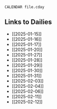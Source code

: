 ```dataview
CALENDAR file.cday
```
## Links to Dailies
- [[2025-01-15]]
- [[2025-01-16]]
- [[2025-01-17]]
- [[2025-01-20]]
- [[2025-01-27]]
- [[2025-01-28]]
- [[2025-01-29]]
- [[2025-01-30]]
- [[2025-01-31]]
- [[2025-02-03]]
- [[2025-02-04]]
- [[2025-02-06]]
- [[2025-02-11]]
- [[2025-02-12]]


